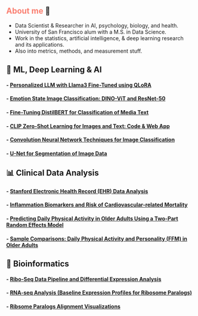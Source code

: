 ## <span style="color:salmon;">About me</span> :bust_in_silhouette:

* Data Scientist & Researcher in AI, psychology, biology, and health.
* University of San Francisco alum with a M.S. in Data Science.
* Work in the statistics, artificial intelligence, & deep learning research and its applications.
* Also into metrics, methods, and measurement stuff.


## 🐍 ML, Deep Learning & AI
#### - [Personalized LLM with Llama3 Fine-Tuned using QLoRA](https://github.com/samuelcampione/personalized_llama3/tree/main)
#### - [Emotion State Image Classification: DINO-ViT and ResNet-50](https://github.com/samuelcampione/canine_affective_state_classification)
#### - [Fine-Tuning DistilBERT for Classification of Media Text](https://github.com/samuelcampione/finetuning_distilbert_for_personality_classification)
#### - [CLIP Zero-Shot Learning for Images and Text: Code & Web App](https://github.com/samuelcampione/zero_shot_learning_restaurant_data)
#### - [Convolution Neural Network Techniques for Image Classification](https://github.com/samuelcampione/CNN_Techniques_for_Image_Classification_using_CIFAR10)
#### - [U-Net for Segmentation of Image Data](https://github.com/samuelcampione/UNet-mitochondria-segmentation)

## 📊 Clinical Data Analysis
#### - [Stanford Electronic Health Record (EHR) Data Analysis](https://github.com/samuelcampione/stanford_ehr_data_analysis/tree/main)
#### - [Inflammation Biomarkers and Risk of Cardiovascular-related Mortality](https://github.com/samuelcampione/cvd_biomarker_inflamm)
#### - [Predicting Daily Physical Activity in Older Adults Using a Two-Part Random Effects Model](https://github.com/samuelcampione/Predicting-Exercise-in-Older-Adults)
#### - [Sample Comparisons: Daily Physical Activity and Personality (FFM) in Older Adults](https://github.com/samuelcampione/Predicting-Exercise-in-Older-Adults/blob/main/M1%20MRef%20Comparison.R)


## 🧬 Bioinformatics
#### - [Ribo-Seq Data Pipeline and Differential Expression Analysis](https://github.com/samuelcampione/Ribo_Seq_Pipeline_and_Analysis/)
#### - [RNA-seq Analysis (Baseline Expression Profiles for Ribosome Paralogs)](https://github.com/samuelcampione/RNAseq_Transcription_Analysis_Ribosome_Paralogs/)
#### - [Ribsome Paralogs Alignment Visualizations](https://github.com/samuelcampione/Ribosome-Protein-Paralogs-Alignments)


<br>

